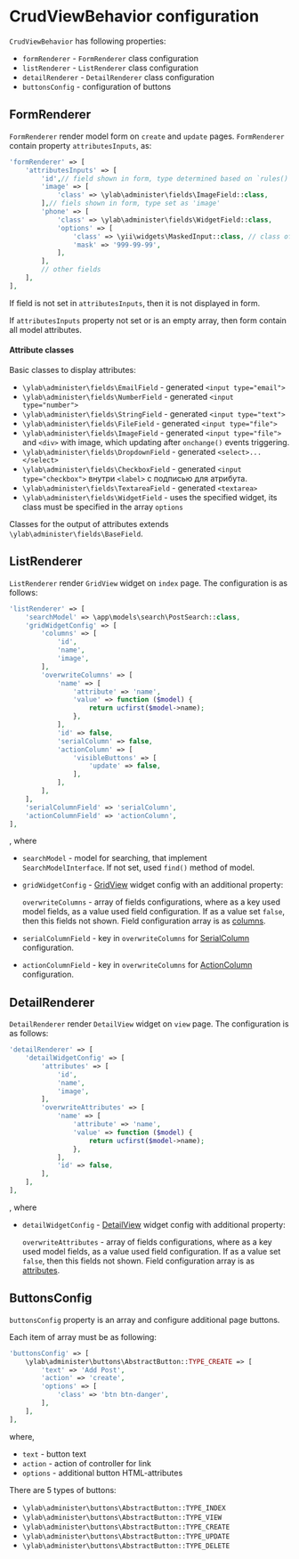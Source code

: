 # CrudViewBehavior configuration

`CrudViewBehavior` has following properties:
- `formRenderer` - `FormRenderer` class configuration
- `listRenderer` - `ListRenderer` class configuration
- `detailRenderer` - `DetailRenderer` class configuration
- `buttonsConfig` - configuration of buttons

## FormRenderer

`FormRenderer` render model form on `create` and `update` pages.
`FormRenderer` contain property `attributesInputs`, as:
```php
'formRenderer' => [
    'attributesInputs' => [
        'id',// field shown in form, type determined based on `rules()` method
        'image' => [
            'class' => \ylab\administer\fields\ImageField::class,
        ],// fiels shown in form, type set as 'image'
        'phone' => [
            'class' => \ylab\administer\fields\WidgetField::class, 
            'options' => [
                'class' => \yii\widgets\MaskedInput::class, // class of widget
                'mask' => '999-99-99',
            ],
        ],
        // other fields
    ],
],
```
If field is not set in `attributesInputs`, then it is not displayed in form.


If `attributesInputs` property not set or is an empty array, then form contain all model attributes.

#### Attribute classes

Basic classes to display attributes:
- `\ylab\administer\fields\EmailField` - generated `<input type="email">`
- `\ylab\administer\fields\NumberField` - generated `<input type="number">`
- `\ylab\administer\fields\StringField` - generated `<input type="text">`
- `\ylab\administer\fields\FileField` - generated `<input type="file">`
- `\ylab\administer\fields\ImageField` - generated `<input type="file">` and `<div>` with image, which updating after `onchange()` events triggering.
- `\ylab\administer\fields\DropdownField` - generated `<select>...</select>`
- `\ylab\administer\fields\CheckboxField` - generated `<input type="checkbox">` внутри `<label>` с подписью для атрибута.
- `\ylab\administer\fields\TextareaField` - generated `<textarea>`
- `\ylab\administer\fields\WidgetField` - uses the specified widget, its class must be specified in the array `options`

Classes for the output of attributes extends `\ylab\administer\fields\BaseField`.   

## ListRenderer

`ListRenderer` render `GridView` widget on `index` page. The configuration is as follows:
```php
'listRenderer' => [
    'searchModel' => \app\models\search\PostSearch::class,
    'gridWidgetConfig' => [
        'columns' => [
            'id',
            'name',
            'image',
        ],
        'overwriteColumns' => [
            'name' => [
                'attribute' => 'name',
                'value' => function ($model) {
                    return ucfirst($model->name);
                },
            ],
            'id' => false,
            'serialColumn' => false,
            'actionColumn' => [
                'visibleButtons' => [
                    'update' => false,
                ],
            ],
        ],
    ],
    'serialColumnField' => 'serialColumn',
    'actionColumnField' => 'actionColumn',
],
```
, where
- `searchModel` -  model for searching, that implement `SearchModelInterface`. If not set, used `find()` method of
model.
- `gridWidgetConfig` - [GridView](http://www.yiiframework.com/doc-2.0/yii-grid-gridview.html) widget config with an
additional property:

    `overwriteColumns` - array of fields configurations, where as a key used model fields, as a value used field
    configuration. If as a value set `false`, then this fields not shown. Field configuration array is as
    [columns](http://www.yiiframework.com/doc-2.0/yii-grid-gridview.html#$columns-detail).

- `serialColumnField` - key in `overwriteColumns` for
[SerialColumn](http://www.yiiframework.com/doc-2.0/yii-grid-serialcolumn.html) configuration.

- `actionColumnField` - key in `overwriteColumns` for
[ActionColumn](http://www.yiiframework.com/doc-2.0/yii-grid-actioncolumn.html) configuration.

## DetailRenderer

`DetailRenderer` render `DetailView` widget on `view` page. The configuration is as follows:
```php
'detailRenderer' => [
    'detailWidgetConfig' => [
        'attributes' => [
            'id',
            'name',
            'image',
        ],
        'overwriteAttributes' => [
            'name' => [
                'attribute' => 'name',
                'value' => function ($model) {
                    return ucfirst($model->name);
                },
            ],
            'id' => false,
        ],
    ],
],
```
, where
- `detailWidgetConfig` - [DetailView](http://www.yiiframework.com/doc-2.0/yii-widgets-detailview.html) widget config
with additional property:

    `overwriteAttributes` - array of fields configurations, where as a key used model fields, as a value used field
    configuration. If as a value set `false`, then this fields not shown. Field configuration array is as
    [attributes](http://www.yiiframework.com/doc-2.0/yii-widgets-detailview.html#$attributes-detail).

## ButtonsConfig

`buttonsConfig` property is an array and configure additional page buttons.

Each item of array must be as following:
```php
'buttonsConfig' => [
    \ylab\administer\buttons\AbstractButton::TYPE_CREATE => [
        'text' => 'Add Post',
        'action' => 'create',
        'options' => [
            'class' => 'btn btn-danger',
        ],
    ],
],
```
where,
- `text` - button text
- `action` - action of controller for link
- `options` - additional button HTML-attributes

There are 5 types of buttons:
- `\ylab\administer\buttons\AbstractButton::TYPE_INDEX`
- `\ylab\administer\buttons\AbstractButton::TYPE_VIEW`
- `\ylab\administer\buttons\AbstractButton::TYPE_CREATE`
- `\ylab\administer\buttons\AbstractButton::TYPE_UPDATE`
- `\ylab\administer\buttons\AbstractButton::TYPE_DELETE`
